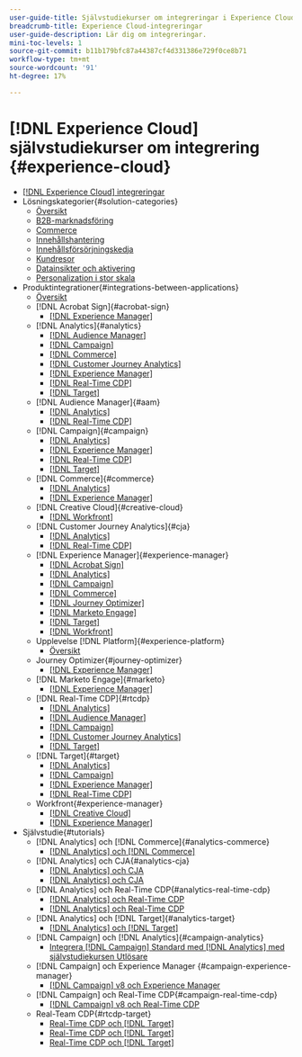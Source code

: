 ```yaml
---
user-guide-title: Självstudiekurser om integreringar i Experience Cloud
breadcrumb-title: Experience Cloud-integreringar
user-guide-description: Lär dig om integreringar.
mini-toc-levels: 1
source-git-commit: b11b179bfc87a44387cf4d331386e729f0ce8b71
workflow-type: tm+mt
source-wordcount: '91'
ht-degree: 17%

---
```



# [!DNL Experience Cloud] självstudiekurser om integrering {#experience-cloud}

+ [[!DNL Experience Cloud] integreringar](./overview.md)
+ Lösningskategorier{#solution-categories}
   + [Översikt](./solution-categories/overview.md)
   + [B2B-marknadsföring](./solution-categories/b2b.md)
   + [Commerce](./solution-categories/commerce.md)
   + [Innehållshantering](./solution-categories/content-management.md)
   + [Innehållsförsörjningskedja](./solution-categories/content-supply-chain.md)
   + [Kundresor](./solution-categories/customer-journeys.md)
   + [Datainsikter och aktivering](./solution-categories/data-insights.md)
   + [Personalization i stor skala](./solution-categories/personalization.md)
+ Produktintegrationer{#integrations-between-applications}
   + [Översikt](./integrations-between-applications/overview.md)
   + [!DNL Acrobat Sign]{#acrobat-sign}
      + [[!DNL Experience Manager]](./integrations-between-applications/acrobat-sign/acrobat-sign-experience-manager.md)
   + [!DNL Analytics]{#analytics}
      + [[!DNL Audience Manager]](./integrations-between-applications/analytics/analytics-aam.md)
      + [[!DNL Campaign]](./integrations-between-applications/analytics/analytics-campaign.md)
      + [[!DNL Commerce]](./integrations-between-applications/analytics/analytics-commerce.md)
      + [[!DNL Customer Journey Analytics]](./integrations-between-applications/analytics/analytics-customer-journey-analytics.md)
      + [[!DNL Experience Manager]](./integrations-between-applications/analytics/analytics-experience-manager.md)
      + [[!DNL Real-Time CDP]](./integrations-between-applications/analytics/analytics-rtcdp.md)
      + [[!DNL Target]](./integrations-between-applications/analytics/analytics-target.md)
   + [!DNL Audience Manager]{#aam}
      + [[!DNL Analytics]](./integrations-between-applications/aam/aam-analytics.md)
      + [[!DNL Real-Time CDP]](./integrations-between-applications/aam/aam-rtcdp.md)
   + [!DNL Campaign]{#campaign}
      + [[!DNL Analytics]](./integrations-between-applications/campaign/campaign-analytics.md)
      + [[!DNL Experience Manager]](./integrations-between-applications/campaign/campaign-experience-manager.md)
      + [[!DNL Real-Time CDP]](./integrations-between-applications/campaign/campaign-rtcdp.md)
      + [[!DNL Target]](./integrations-between-applications/campaign/campaign-target.md)
   + [!DNL Commerce]{#commerce}
      + [[!DNL Analytics]](./integrations-between-applications/commerce/commerce-analytics.md)
      + [[!DNL Experience Manager]](./integrations-between-applications/commerce/commerce-experience-manager.md)
   + [!DNL Creative Cloud]{#creative-cloud}
      + [[!DNL Workfront]](./integrations-between-applications/creative-cloud/creative-cloud-workfront.md)
   + [!DNL Customer Journey Analytics]{#cja}
      + [[!DNL Analytics]](./integrations-between-applications/cja/customer-journey-analytics-analytics.md)
      + [[!DNL Real-Time CDP]](./integrations-between-applications/cja/cja-rtcdp.md)
   + [!DNL Experience Manager]{#experience-manager}
      + [[!DNL Acrobat Sign]](./integrations-between-applications/experience-manager/experience-manager-acrobat-sign.md)
      + [[!DNL Analytics]](./integrations-between-applications/experience-manager/experience-manager-analytics.md)
      + [[!DNL Campaign]](./integrations-between-applications/experience-manager/experience-manager-campaign.md)
      + [[!DNL Commerce]](./integrations-between-applications/experience-manager/experience-manager-commerce.md)
      + [[!DNL Journey Optimizer]](./integrations-between-applications/experience-manager/experience-manager-journey-optimizer.md)
      + [[!DNL Marketo Engage]](./integrations-between-applications/experience-manager/experience-manager-marketo.md)
      + [[!DNL Target]](./integrations-between-applications/experience-manager/experience-manager-target.md)
      + [[!DNL Workfront]](./integrations-between-applications/experience-manager/experience-manager-workfront.md)
   + Upplevelse [!DNL Platform]{#experience-platform}
      + [Översikt](./integrations-between-applications/experience-platform/platform.md)
   + Journey Optimizer{#journey-optimizer}
      + [[!DNL Experience Manager]](./integrations-between-applications/journey-optimizer/journey-optimizer-experience-manager.md)
   + [!DNL Marketo Engage]{#marketo}
      + [[!DNL Experience Manager]](./integrations-between-applications/marketo/marketo-experience-manager.md)
   + [!DNL Real-Time CDP]{#rtcdp}
      + [[!DNL Analytics]](./integrations-between-applications/rtcdp/rtcdp-analytics.md)
      + [[!DNL Audience Manager]](./integrations-between-applications/rtcdp/rtcdp-aam.md)
      + [[!DNL Campaign]](./integrations-between-applications/rtcdp/rtcdp-campaign.md)
      + [[!DNL Customer Journey Analytics]](./integrations-between-applications/rtcdp/rtcdp-cja.md)
      + [[!DNL Target]](./integrations-between-applications/rtcdp/rtcdp-target.md)
   + [!DNL Target]{#target}
      + [[!DNL Analytics]](./integrations-between-applications/target/target-analytics.md)
      + [[!DNL Campaign]](./integrations-between-applications/target/target-campaign.md)
      + [[!DNL Experience Manager]](./integrations-between-applications/target/target-experience-manager.md)
      + [[!DNL Real-Time CDP]](./integrations-between-applications/target/target-rtcdp.md)
   + Workfront{#experience-manager}
      + [[!DNL Creative Cloud]](./integrations-between-applications/workfront/workfront-creative-cloud.md)
      + [[!DNL Experience Manager]](./integrations-between-applications/workfront/workfront-experience-manager.md)
+ Självstudie{#tutorials}
   + [!DNL Analytics] och [!DNL Commerce]{#analytics-commerce}
      + [[!DNL Analytics] och [!DNL Commerce]](./tutorials/analytics-commerce/analytics-commerce.md)
   + [!DNL Analytics] och CJA{#analytics-cja}
      + [[!DNL Analytics] och CJA](./tutorials/analytics-cja/experience-platform-edge.md)
      + [[!DNL Analytics] och CJA](./tutorials/analytics-cja/experience-platform-source-connector.md)
   + [!DNL Analytics] och Real-Time CDP{#analytics-real-time-cdp}
      + [[!DNL Analytics] och Real-Time CDP](./tutorials/analytics-rtcdp/experience-platform-edge.md)
      + [[!DNL Analytics] och Real-Time CDP](./tutorials/analytics-rtcdp/experience-platform-source-connector.md)
   + [!DNL Analytics] och [!DNL Target]{#analytics-target}
      + [[!DNL Analytics] och [!DNL Target]](./tutorials/analytics-target/analytics-target.md)
   + [!DNL Campaign] och [!DNL Analytics]{#campaign-analytics}
      + [Integrera [!DNL Campaign] Standard med [!DNL Analytics] med självstudiekursen Utlösare](./tutorials/campaign-analytics/campaign-analytics-trigger.md)
   + [!DNL Campaign] och Experience Manager {#campaign-experience-manager}
      + [[!DNL Campaign] v8 och Experience Manager](./tutorials/campaign-aem/campaign-v8-with-experience-manager.md)
   + [!DNL Campaign] och Real-Time CDP{#campaign-real-time-cdp}
      + [[!DNL Campaign] v8 och Real-Time CDP](./tutorials/campaign-rtcdp/campaign-v8-real-time-cdp.md)
   + Real-Team CDP{#rtcdp-target}
      + [Real-Time CDP och [!DNL Target]](./tutorials/rtcdp-target/web-sdk-and-target-destination.md)
      + [Real-Time CDP och [!DNL Target]](./tutorials/rtcdp-target/mobile-sdk-and-target-destination.md)
      + [Real-Time CDP och [!DNL Target]](./tutorials/rtcdp-target/atjs-and-target-destination.md)
